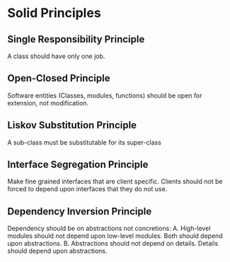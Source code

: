 # Solid Principles
## Single Responsibility Principle
A class should have only one job.

## Open-Closed Principle
Software entities (Classes, modules, functions) should be open for extension, not modification.

## Liskov Substitution Principle
A sub-class must be substitutable for its super-class

## Interface Segregation Principle
Make fine grained interfaces that are client specific. Clients should not be forced to depend upon interfaces that they do not use.

## Dependency Inversion Principle
Dependency should be on abstractions not concretions: A. High-level modules should not depend upon low-level modules. Both should depend upon abstractions. B. Abstractions should not depend on details. Details should depend upon abstractions.